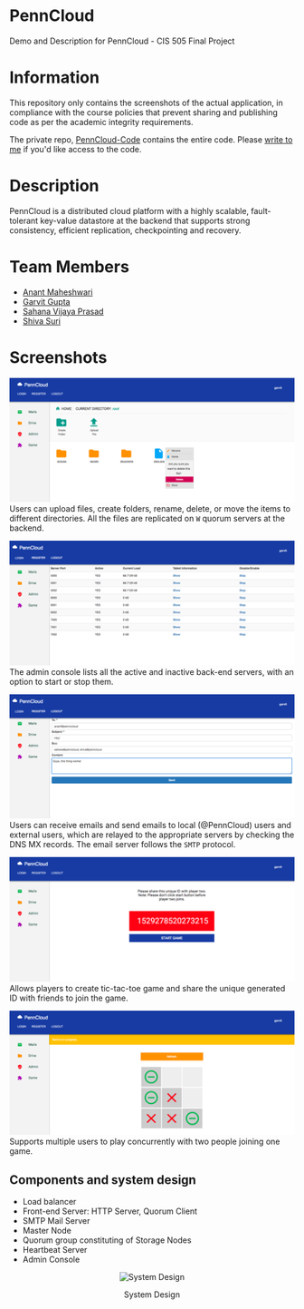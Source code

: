 # PennCloud
Demo and Description for PennCloud - CIS 505 Final Project

# Information

This repository only contains the screenshots of the actual application, in compliance with the course policies that prevent sharing and publishing code as per the academic integrity requirements.

The private repo, [PennCloud-Code](https://github.com/anantm95/PennCloud-Code) contains the entire code. Please [write to me](mailto:anantm95@gmail.com) if you'd like access to the code.

# Description

PennCloud is a distributed cloud platform with a highly scalable, fault-tolerant key-value datastore at the backend that supports strong consistency, efficient replication, checkpointing and recovery.

# Team Members
* [Anant Maheshwari](www.linkedin.com/in/anantm95)
* [Garvit Gupta](https://www.linkedin.com/in/garvitgupta)
* [Sahana Vijaya Prasad](https://www.linkedin.com/in/sahana-vijaya-prasad)
* [Shiva Suri](https://github.com/shivasuri)

# Screenshots

![Drive](https://github.com/anantm95/PennCloud/blob/master/Images/Screen%20Shot%202018-06-17%20at%204.38.26%20PM.png "Drive")
Users can upload files, create folders, rename, delete, or move the items to different directories. All the files are replicated on `W` quorum servers at the backend.

![Admin](https://github.com/anantm95/PennCloud/blob/master/Images/Screen%20Shot%202018-06-17%20at%204.34.34%20PM.png "Admin")
The admin console lists all the active and inactive back-end servers, with an option to start or stop them.

![Mail](https://github.com/anantm95/PennCloud/blob/master/Images/Screen%20Shot%202018-06-17%20at%204.35.09%20PM.png "Mail")
Users can receive emails and send emails to local (@PennCloud) users and external users, which are relayed to the appropriate servers by checking the DNS MX records. The email server follows the `SMTP` protocol.

![Game ID](https://github.com/anantm95/PennCloud/blob/master/Images/Screen%20Shot%202018-06-17%20at%204.35.22%20PM.png "Game ID")
Allows players to create tic-tac-toe game and share the unique generated ID with friends to join the game.

![Game Play](https://github.com/anantm95/PennCloud/blob/master/Images/Screen%20Shot%202018-06-17%20at%204.36.49%20PM.png "Game Play")
Supports multiple users to play concurrently with two people joining one game.

## Components and system design

* Load balancer
* Front-end Server: HTTP Server, Quorum Client
* SMTP Mail Server
* Master Node
* Quorum group constituting of Storage Nodes
* Heartbeat Server
* Admin Console

<p align="center">
  <img src="https://github.com/TheGarvitGupta/PennCloud/blob/master/Images/Untitled-1.png" alt="System Design"/>
  <p align="center">System Design</p>
</p>
